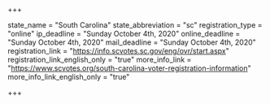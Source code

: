 +++

state_name = "South Carolina"
state_abbreviation = "sc"
registration_type = "online"
ip_deadline = "Sunday October 4th, 2020"
online_deadline = "Sunday October 4th, 2020"
mail_deadline = "Sunday October 4th, 2020"
registration_link = "https://info.scvotes.sc.gov/eng/ovr/start.aspx"
registration_link_english_only = "true"
more_info_link = "https://www.scvotes.org/south-carolina-voter-registration-information"
more_info_link_english_only = "true"

+++
